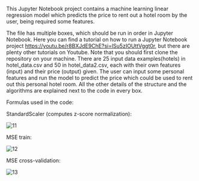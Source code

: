 This Jupyter Notebook project contains a machine learning linear regression model which predicts the price to rent out a hotel room by the user, being required some features.

The file has multiple boxes, which should be run in order in Jupyter Notebook. Here you can find a tutorial on how to run a Jupyter Notebook project https://youtu.be/r8BXJdE9ChE?si=lSu5zIOUttVggt0r, but there are plenty other tutorials on Youtube. Note that you should first clone the repository on your machine.
There are 25 input data examples(hotels) in hotel_data.csv and 50 in hotel_data2.csv, each with their own features (input) and their price (output) given. The user can input some personal features and run the model to predict the price which could be used to rent out this personal hotel room.
All the other details of the structure and the algorithms are explained next to the code in every box.


Formulas used in the code:

StandardScaler (computes z-score normalization):


![11](https://github.com/user-attachments/assets/8e3748d4-77fc-49b8-8643-b1bfce6b890a)



MSE train:


![12](https://github.com/user-attachments/assets/955be34c-adc2-4734-9898-78a034024bfd)


MSE cross-validation:


![13](https://github.com/user-attachments/assets/2cd0e4ee-78d2-4ce6-86c1-ebe9edcad92f)
